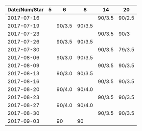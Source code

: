 Date/Num/Star   |   5    |   6    |   8    |   14   |   20   
----------------|--------|--------|--------|--------|--------
2017-07-16      |        |        |        | 90/3.5 | 90/2.5 
2017-07-19      |        | 90/3.5 | 90/3.5 |        |        
2017-07-23      |        |        |        | 90/3.5 | 90/3   
2017-07-26      |        | 90/3.5 | 90/3.5 |        |        
2017-07-30      |        |        |        | 90/3.5 | 79/3.5 
2017-08-06      |        | 90/3.0 | 90/3.5 |        |        
2017-08-09      |        |        |        | 90/3.5 | 90/3.5 
2017-08-13      |        | 90/3.0 | 90/3.5 |        |        
2017-08-16      |        |        |        | 90/3.5 | 90/3.5 
2017-08-20      |        | 90/4.0 | 90/4.0 |        |        
2017-08-23      |        |        |        | 90/3.5 | 90/3.5 
2017-08-27      |        | 90/4.0 | 90/4.0 |        |        
2017-08-30      |        |        |        | 90/3.5 | 90/3.5 
2017-09-03      |        | 90     | 90     |        |        
